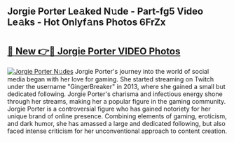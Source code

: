 ## Jorgie Porter Le𝚊ked N𝚞de - Part-fg5 Video Le𝚊ks - Hot Onlyf𝚊ns Photos 6FrZx

# <h2><a href="http://ab27876.deff.icu/?id=Jorgie+Porter">🔗 New 👉🔴 Jorgie Porter VIDEO Photos</a></h2>

[![Jorgie Porter N𝚞des](https://i.imgur.com/rIISA9y.gif)](http://ab27876.deff.icu/?id=Jorgie+Porter)
Jorgie Porter's journey into the world of social media began with her love for gaming. She started streaming on Twitch under the username "GingerBreaker" in 2013, where she gained a small but dedicated following. Jorgie Porter's charisma and infectious energy shone through her streams, making her a popular figure in the gaming community. Jorgie Porter is a controversial figure who has gained notoriety for her unique brand of online presence. Combining elements of gaming, eroticism, and dark humor, she has amassed a large and dedicated following, but also faced intense criticism for her unconventional approach to content creation.
